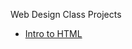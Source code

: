 Web Design Class Projects

<ul>
    <li><a href="Intro-HTML/" target="_blank">Intro to HTML</a></li>

</ul>